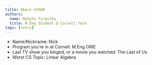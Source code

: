 ```yaml
---
title: About mt689
authors:
  name: Mykyta Turpitka
  title: M.Eng Student @ Cornell Tech
tags: [intro]
---
```


- Name/Nickname: Nick
- Program you're in at Cornell: M.Eng ORIE
- Last TV show you binged, or a movie you watched: The Last of Us
- Worst CS Topic: Linear Algebra
